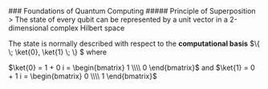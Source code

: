 <section data-markdown>
### Foundations of Quantum Computing
##### Principle of Superposition
> The state of every qubit can be represented by a unit vector in a 2-dimensional complex Hilbert space

The state is normally described with respect to the **computational basis** $\\{ \\; \ket{0}, \ket{1} \\; \\} $
where 

$\ket{0} = 1 + 0 i = \begin{bmatrix} 1 \\\\ 0 \end{bmatrix}$ and $\ket{1} = 0 + 1 i = \begin{bmatrix} 0 \\\\ 1 \end{bmatrix}$
</section>
